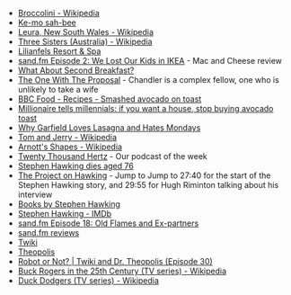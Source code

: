 * [Broccolini - Wikipedia](https://en.wikipedia.org/wiki/Broccolini)
* [Ke-mo sah-bee](https://en.wikipedia.org/wiki/Ke-mo_sah-bee)
* [Leura, New South Wales - Wikipedia](https://en.wikipedia.org/wiki/Leura,_New_South_Wales)
* [Three Sisters (Australia) - Wikipedia](https://en.wikipedia.org/wiki/Three_Sisters_(Australia))
* [Lilianfels Resort & Spa](https://www.lilianfels.com.au/)
* [sand.fm Episode 2: We Lost Our Kids in IKEA](http://sand.fm/2) - Mac and Cheese review
* [What About Second Breakfast?](https://www.youtube.com/watch?v=XkzvHtjnNOs)
* [The One With The Proposal](http://friends.wikia.com/wiki/The_One_With_The_Proposal,_Part_2/Transcript) - Chandler is a complex fellow, one who is unlikely to take a wife
* [BBC Food - Recipes - Smashed avocado on toast](https://www.bbc.co.uk/food/recipes/smashed_avocado_on_toast_89082)
* [Millionaire tells millennials: if you want a house, stop buying avocado toast](https://www.theguardian.com/lifeandstyle/2017/may/15/australian-millionaire-millennials-avocado-toast-house)
* [Why Garfield Loves Lasagna and Hates Mondays](https://www.huffingtonpost.com/nell-minow/jim-davis-explains-why-ga_b_6094892.html)
* [Tom and Jerry - Wikipedia](https://en.wikipedia.org/wiki/Tom_and_Jerry)
* [Arnott's Shapes - Wikipedia](https://en.wikipedia.org/wiki/Arnott%27s_Shapes)
* [Twenty Thousand Hertz](https://www.20k.org) - Our podcast of the week
* [Stephen Hawking dies aged 76](http://www.abc.net.au/news/2018-03-14/stephen-hawking-dies-aged-76/9547454)
* [The Project on Hawking](https://tenplay.com.au/channel-ten/the-project/2018/3/14) - Jump to Jump to 27:40 for the start of the Stephen Hawking story, and 29:55 for Hugh Riminton talking about his interview
* [Books by Stephen Hawking](http://www.hawking.org.uk/books.html)
* [Stephen Hawking - IMDb](http://www.imdb.com/name/nm0370071/)
* [sand.fm Episode 18: Old Flames and Ex-partners](http://sand.fm/18)
* [sand.fm reviews](http://sand.fm/reviews)
* [Twiki](http://buckrogers.wikia.com/wiki/Twiki)
* [Theopolis](http://buckrogers.wikia.com/wiki/Theopolis)
* [Robot or Not? | Twiki and Dr. Theopolis (Episode 30)](https://www.theincomparable.com/robot/30/)
* [Buck Rogers in the 25th Century (TV series) - Wikipedia](https://en.wikipedia.org/wiki/Buck_Rogers_in_the_25th_Century_(TV_series))
* [Duck Dodgers (TV series) - Wikipedia](https://en.wikipedia.org/wiki/Duck_Dodgers_(TV_series))

